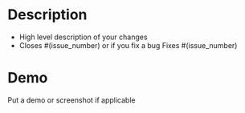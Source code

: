 # Description

- High level description of your changes
- Closes #(issue_number) or if you fix a bug Fixes #(issue_number)

# Demo

Put a demo or screenshot if applicable